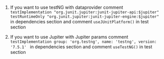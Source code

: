 1. If you want to use testNG with dataprovider comment 
`testImplementation "org.junit.jupiter:junit-jupiter-api:$jupiter"
testRuntimeOnly "org.junit.jupiter:junit-jupiter-engine:$jupiter"
`
in dependencies section
and 
comment 
`useJUnitPlatform()`
in test section

2. If you want to use Jupiter with Jupiter params comment
   `testImplementation group: 'org.testng', name: 'testng', version: '7.5.1'
   `
   in dependencies section 
and
comment
`useTestNG()`
in test section